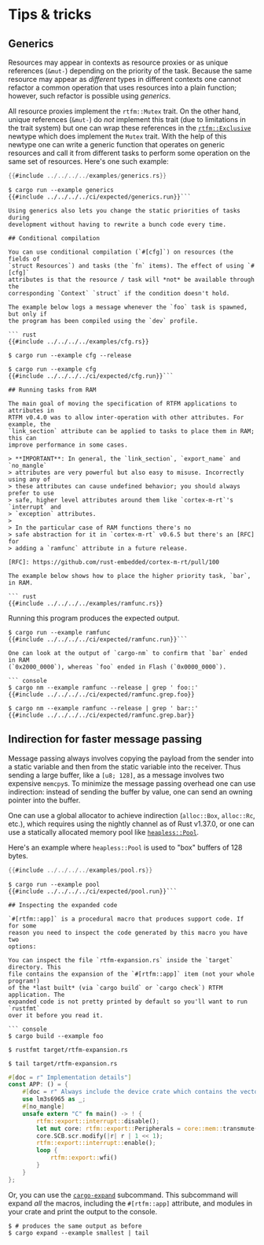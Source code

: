 # Tips & tricks

## Generics

Resources may appear in contexts as resource proxies or as unique references
(`&mut-`) depending on the priority of the task. Because the same resource may
appear as *different* types in different contexts one cannot refactor a common
operation that uses resources into a plain function; however, such refactor is
possible using *generics*.

All resource proxies implement the `rtfm::Mutex` trait. On the other hand,
unique references (`&mut-`) do *not* implement this trait (due to limitations in
the trait system) but one can wrap these references in the [`rtfm::Exclusive`]
newtype which does implement the `Mutex` trait. With the help of this newtype
one can write a generic function that operates on generic resources and call it
from different tasks to perform some operation on the same set of resources.
Here's one such example:

[`rtfm::Exclusive`]: ../../../api/rtfm/struct.Exclusive.html

``` rust
{{#include ../../../../examples/generics.rs}}
```

``` console
$ cargo run --example generics
{{#include ../../../../ci/expected/generics.run}}```

Using generics also lets you change the static priorities of tasks during
development without having to rewrite a bunch code every time.

## Conditional compilation

You can use conditional compilation (`#[cfg]`) on resources (the fields of
`struct Resources`) and tasks (the `fn` items). The effect of using `#[cfg]`
attributes is that the resource / task will *not* be available through the
corresponding `Context` `struct` if the condition doesn't hold.

The example below logs a message whenever the `foo` task is spawned, but only if
the program has been compiled using the `dev` profile.

``` rust
{{#include ../../../../examples/cfg.rs}}
```

``` console
$ cargo run --example cfg --release

$ cargo run --example cfg
{{#include ../../../../ci/expected/cfg.run}}```

## Running tasks from RAM

The main goal of moving the specification of RTFM applications to attributes in
RTFM v0.4.0 was to allow inter-operation with other attributes. For example, the
`link_section` attribute can be applied to tasks to place them in RAM; this can
improve performance in some cases.

> **IMPORTANT**: In general, the `link_section`, `export_name` and `no_mangle`
> attributes are very powerful but also easy to misuse. Incorrectly using any of
> these attributes can cause undefined behavior; you should always prefer to use
> safe, higher level attributes around them like `cortex-m-rt`'s `interrupt` and
> `exception` attributes.
>
> In the particular case of RAM functions there's no
> safe abstraction for it in `cortex-m-rt` v0.6.5 but there's an [RFC] for
> adding a `ramfunc` attribute in a future release.

[RFC]: https://github.com/rust-embedded/cortex-m-rt/pull/100

The example below shows how to place the higher priority task, `bar`, in RAM.

``` rust
{{#include ../../../../examples/ramfunc.rs}}
```

Running this program produces the expected output.

``` console
$ cargo run --example ramfunc
{{#include ../../../../ci/expected/ramfunc.run}}```

One can look at the output of `cargo-nm` to confirm that `bar` ended in RAM
(`0x2000_0000`), whereas `foo` ended in Flash (`0x0000_0000`).

``` console
$ cargo nm --example ramfunc --release | grep ' foo::'
{{#include ../../../../ci/expected/ramfunc.grep.foo}}
```

``` console
$ cargo nm --example ramfunc --release | grep ' bar::'
{{#include ../../../../ci/expected/ramfunc.grep.bar}}
```

## Indirection for faster message passing

Message passing always involves copying the payload from the sender into a
static variable and then from the static variable into the receiver. Thus
sending a large buffer, like a `[u8; 128]`, as a message involves two expensive
`memcpy`s. To minimize the message passing overhead one can use indirection:
instead of sending the buffer by value, one can send an owning pointer into the
buffer.

One can use a global allocator to achieve indirection (`alloc::Box`,
`alloc::Rc`, etc.), which requires using the nightly channel as of Rust v1.37.0,
or one can use a statically allocated memory pool like [`heapless::Pool`].

[`heapless::Pool`]: https://docs.rs/heapless/0.5.0/heapless/pool/index.html

Here's an example where `heapless::Pool` is used to "box" buffers of 128 bytes.

``` rust
{{#include ../../../../examples/pool.rs}}
```
``` console
$ cargo run --example pool
{{#include ../../../../ci/expected/pool.run}}```

## Inspecting the expanded code

`#[rtfm::app]` is a procedural macro that produces support code. If for some
reason you need to inspect the code generated by this macro you have two
options:

You can inspect the file `rtfm-expansion.rs` inside the `target` directory. This
file contains the expansion of the `#[rtfm::app]` item (not your whole program!)
of the *last built* (via `cargo build` or `cargo check`) RTFM application. The
expanded code is not pretty printed by default so you'll want to run `rustfmt`
over it before you read it.

``` console
$ cargo build --example foo

$ rustfmt target/rtfm-expansion.rs

$ tail target/rtfm-expansion.rs
```

``` rust
#[doc = r" Implementation details"]
const APP: () = {
    #[doc = r" Always include the device crate which contains the vector table"]
    use lm3s6965 as _;
    #[no_mangle]
    unsafe extern "C" fn main() -> ! {
        rtfm::export::interrupt::disable();
        let mut core: rtfm::export::Peripherals = core::mem::transmute(());
        core.SCB.scr.modify(|r| r | 1 << 1);
        rtfm::export::interrupt::enable();
        loop {
            rtfm::export::wfi()
        }
    }
};
```

Or, you can use the [`cargo-expand`] subcommand. This subcommand will expand
*all* the macros, including the `#[rtfm::app]` attribute, and modules in your
crate and print the output to the console.

[`cargo-expand`]: https://crates.io/crates/cargo-expand

``` console
$ # produces the same output as before
$ cargo expand --example smallest | tail
```
